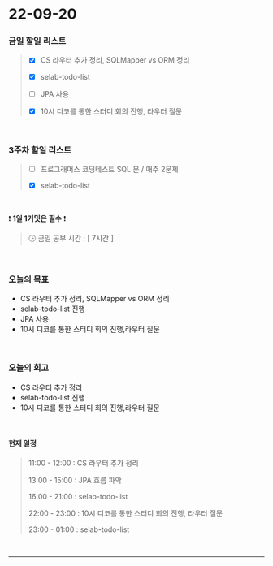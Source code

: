 # 22-09-20
 ### 금일 할일 리스트
> - [x]  CS 라우터 추가 정리, SQLMapper vs ORM 정리
>
> - [x]  selab-todo-list
>
> - [ ]  JPA 사용
>
> - [x]  10시 디코를 통한 스터디 회의 진행, 라우터 질문

<br/>

### 3주차 할일 리스트  

> - [ ]  프로그래머스 코딩테스트 SQL 문 / 매주 2문제  
>
> - [x]  selab-todo-list

<br/>

❗ **1일 1커밋은 필수** ❗
> 🕒 금일 공부 시간 :  [ 7시간 ]    
  
<br/>

### 오늘의 목표
- CS 라우터 추가 정리, SQLMapper vs ORM 정리
- selab-todo-list 진행
- JPA 사용
- 10시 디코를 통한 스터디 회의 진행,라우터 질문

<br>

### 오늘의 회고
- CS 라우터 추가 정리
- selab-todo-list 진행
- 10시 디코를 통한 스터디 회의 진행,라우터 질문

<br>

#### 현재 일정  
> 11:00 - 12:00 : CS 라우터 추가 정리
>
> 13:00 - 15:00 : JPA 흐름 파악
>
> 16:00 - 21:00 : selab-todo-list
>
> 22:00 - 23:00 : 10시 디코를 통한 스터디 회의 진행, 라우터 질문
>
> 23:00 - 01:00 : selab-todo-list

<br/>

------------  